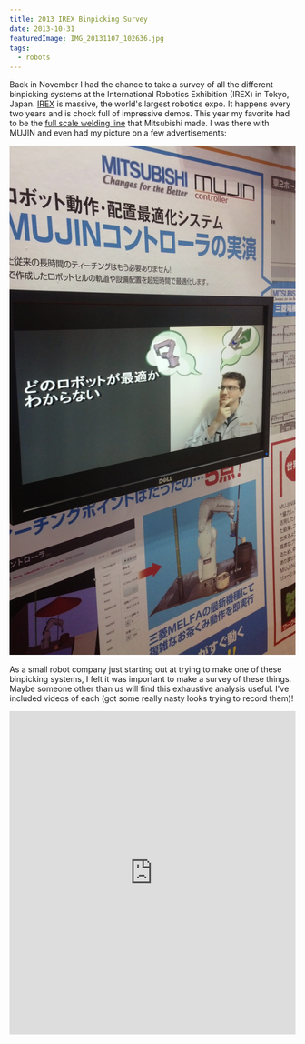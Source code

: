 ```yaml
---
title: 2013 IREX Binpicking Survey
date: 2013-10-31
featuredImage: IMG_20131107_102636.jpg
tags:
  - robots
---
```


Back in November I had the chance to take a survey of all the different binpicking systems at the International Robotics Exhibition (IREX) in Tokyo, Japan. [IREX](http://www.nikkan.co.jp/eve/irex/english/) is massive, the world's largest robotics expo. It happens every two years and is chock full of impressive demos. This year my favorite had to be the [full scale welding line](http://youtu.be/QR4lG98Ehng) that Mitsubishi made. I was there with MUJIN and even had my picture on a few advertisements:

![](IMG_20131107_102636.jpg)

As a small robot company just starting out at trying to make one of these binpicking systems, I felt it was important to make a survey of these things. Maybe someone other than us will find this exhaustive analysis useful. I've included videos of each (got some really nasty looks trying to record them)!

<iframe style="height: 569px; width: 100%;" src="https://docs.google.com/presentation/d/1UHa4pqw1bnrdN5l-d-cL84rmfrxs0kg98q3t2X60boA/embed?start=false&loop=false&delayms=3000" frameborder="0" allowfullscreen="true" mozallowfullscreen="true" webkitallowfullscreen="true"></iframe>
